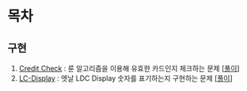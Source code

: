 # 목차

## 구현
1. [Credit Check](https://onlinejudge.org/index.php?option=com_onlinejudge&Itemid=8&page=show_problem&problem=2843) : 룬 알고리즘을 이용해 유효한 카드인지 체크하는 문제 [[풀이](/UVA//11743)]
2. [LC-Display](https://onlinejudge.org/index.php?option=com_onlinejudge&Itemid=8&page=show_problem&problem=647) : 엣날 LDC Display 숫자를 표기하는지 구현하는 문제 [[풀이](/UVA//706)]
